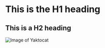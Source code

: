 # This is the H1 heading
## This is a H2 heading

![Image of Yaktocat](https://octodex.github.com/images/yaktocat.png)
